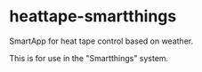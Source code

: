 # heattape-smartthings
SmartApp for heat tape control based on weather.

This is for use in the "Smartthings" system.
